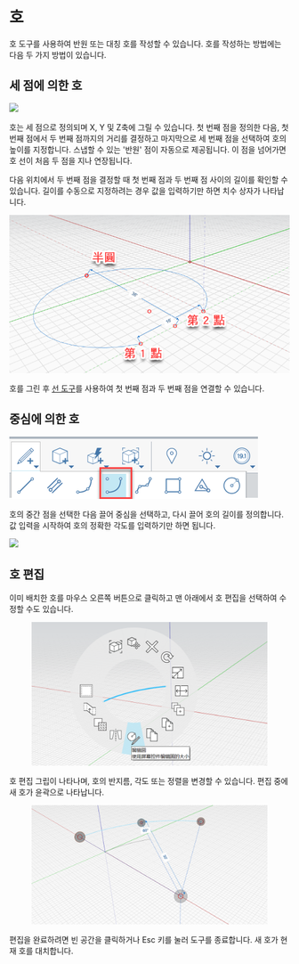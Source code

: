 # 호

호 도구를 사용하여 반원 또는 대칭 호를 작성할 수 있습니다. 호를 작성하는 방법에는 다음 두 가지 방법이 있습니다.

## 세 점에 의한 호

![](../.gitbook/assets/arc\_three\_pts.png)

호는 세 점으로 정의되며 X, Y 및 Z축에 그릴 수 있습니다. 첫 번째 점을 정의한 다음, 첫 번째 점에서 두 번째 점까지의 거리를 결정하고 마지막으로 세 번째 점을 선택하여 호의 높이를 지정합니다. 스냅할 수 있는 '반원' 점이 자동으로 제공됩니다. 이 점을 넘어가면 호 선이 처음 두 점을 지나 연장됩니다.

다음 위치에서 두 번째 점을 결정할 때 첫 번째 점과 두 번째 점 사이의 길이를 확인할 수 있습니다. 길이를 수동으로 지정하려는 경우 값을 입력하기만 하면 치수 상자가 나타납니다.

![](../.gitbook/assets/arc-by-three-pts.png)

호를 그린 후 [선 도구](line-tool.md)를 사용하여 첫 번째 점과 두 번째 점을 연결할 수 있습니다.

## 중심에 의한 호

![](<../.gitbook/assets/arc-by-center (1).png>)

호의 중간 점을 선택한 다음 끌어 중심을 선택하고, 다시 끌어 호의 길이를 정의합니다. 값 입력을 시작하여 호의 정확한 각도를 입력하기만 하면 됩니다.

![](../.gitbook/assets/arc\_circle\_demo.gif)

## 호 편집

이미 배치한 호를 마우스 오른쪽 버튼으로 클릭하고 맨 아래에서 호 편집을 선택하여 수정할 수도 있습니다.

<figure><img src="../.gitbook/assets/image (12).png" alt=""><figcaption></figcaption></figure>

호 편집 그립이 나타나며, 호의 반지름, 각도 또는 정렬을 변경할 수 있습니다. 편집 중에 새 호가 윤곽으로 나타납니다.

<figure><img src="../.gitbook/assets/image (11).png" alt=""><figcaption></figcaption></figure>

편집을 완료하려면 빈 공간을 클릭하거나 Esc 키를 눌러 도구를 종료합니다. 새 호가 현재 호를 대치합니다.
